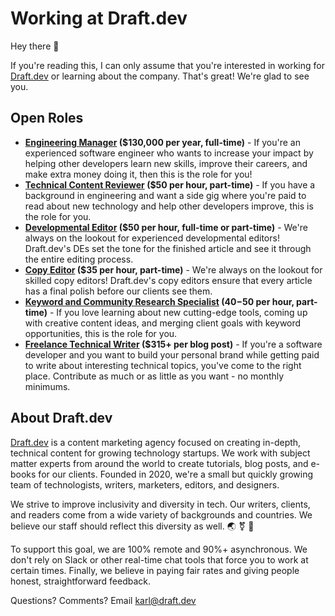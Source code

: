 # Working at Draft.dev

Hey there 👋

If you're reading this, I can only assume that you're interested in working for [Draft.dev](http://draft.dev/) or learning about the company. That's great! We're glad to see you.

## Open Roles
- **[Engineering Manager](https://github.com/draftdev/jobs/blob/main/devrel.md) ($130,000 per year, full-time)** - If you're an experienced software engineer who wants to increase your impact by helping other developers learn new skills, improve their careers, and make extra money doing it, then this is the role for you!
- **[Technical Content Reviewer](https://github.com/draftdev/jobs/blob/main/techreviewer.md) ($50 per hour, part-time)** - If you have a background in engineering and want a side gig where you're paid to read about new technology and help other developers improve, this is the role for you.
- **[Developmental Editor](https://github.com/draftdev/jobs/blob/main/editor.md) ($50 per hour, full-time or part-time)** - We're always on the lookout for experienced developmental editors! Draft.dev's DEs set the tone for the finished article and see it through the entire editing process.
- **[Copy Editor](https://github.com/draftdev/jobs/blob/main/copyeditor.md) ($35 per hour, part-time)** - We're always on the lookout for skilled copy editors! Draft.dev's copy editors ensure that every article has a final polish before our clients see them.
- **[Keyword and Community Research Specialist](https://github.com/draftdev/jobs/blob/main/kw-research.md) ($40-$50 per hour, part-time)** - If you love learning about new cutting-edge tools, coming up with creative content ideas, and merging client goals with keyword opportunities, this is the role for you.
- **[Freelance Technical Writer](https://draft.dev/write) ($315+ per blog post)** - If you're a software developer and you want to build your personal brand while getting paid to write about interesting technical topics, you've come to the right place. Contribute as much or as little as you want - no monthly minimums.

## About Draft.dev
[Draft.dev](http://draft.dev/) is a content marketing agency focused on creating in-depth, technical content for growing technology startups. We work with subject matter experts from around the world to create tutorials, blog posts, and e-books for our clients. Founded in 2020, we're a small but quickly growing team of technologists, writers, marketers, editors, and designers.

We strive to improve inclusivity and diversity in tech. Our writers, clients, and readers come from a wide variety of backgrounds and countries. We believe our staff should reflect this diversity as well. 🌏 ⚧ 🌈

To support this goal, we are 100% remote and 90%+ asynchronous. We don't rely on Slack or other real-time chat tools that force you to work at certain times. Finally, we believe in paying fair rates and giving people honest, straightforward feedback.

Questions? Comments? Email karl@draft.dev
